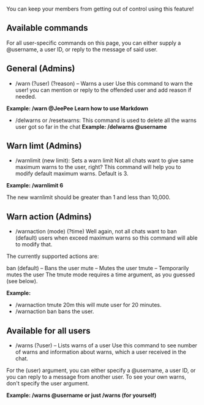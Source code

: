 You can keep your members from getting out of control using this feature!

## Available commands
For all user-specific commands on this page, you can either supply a @username, a user ID, or reply to the message of said user.

## General (Admins)
- /warn (?user) (?reason) – Warns a user
Use this command to warn the user! you can mention or reply to the offended user and add reason if needed.

**Example: /warn @JeePee Learn how to use Markdown**

- /delwarns or /resetwarns: This command is used to delete all the warns user got so far in the chat
**Example: /delwarns @username**

## Warn limt (Admins)
- /warnlimit (new limit): Sets a warn limit
Not all chats want to give same maximum warns to the user, right? This command will help you to modify default maximum warns. Default is 3.

**Example: /warnlimit 6**

The new warnlimit should be greater than 1 and less than 10,000.

## Warn action (Admins)
- /warnaction (mode) (?time)
Well again, not all chats want to ban (default) users when exceed maximum warns so this command will able to modify that.

The currently supported actions are:

ban (default) – Bans the user
mute – Mutes the user
tmute – Temporarily mutes the user
The tmute mode requires a time argument, as you guessed (see below).

**Example:**
- /warnaction tmute 20m this will mute user for 20 minutes.
- /warnaction ban bans the user.

## Available for all users
- /warns (?user) – Lists warns of a user
Use this command to see number of warns and information about warns, which a user received in the chat.

For the (user) argument, you can either specify a @username, a user ID, or you can reply to a message from another user.
To see your own warns, don't specify the user argument.

**Example: /warns @username or just /warns (for yourself)**
